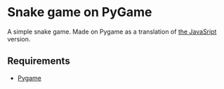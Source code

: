 # Snake game on PyGame 

A simple snake game. Made on Pygame as a translation of [the JavaSript](https://github.com/dmikonn/snakegametest) version. 

## Requirements

- [Pygame](https://www.pygame.org/)

